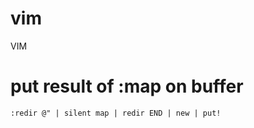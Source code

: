 # vim
VIM

# put result of :map on buffer
```vim
:redir @" | silent map | redir END | new | put!
```
